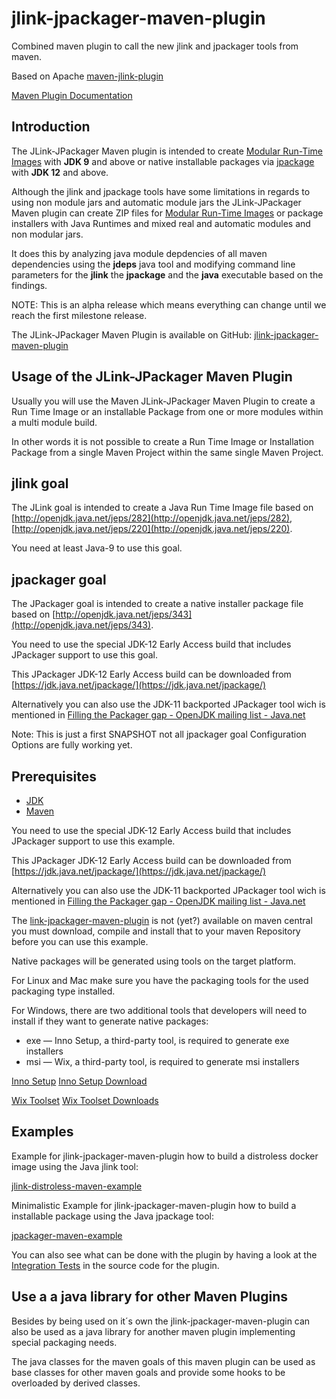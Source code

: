 <!---
 Licensed to the Apache Software Foundation (ASF) under one or more
 contributor license agreements.  See the NOTICE file distributed with
 this work for additional information regarding copyright ownership.
 The ASF licenses this file to You under the Apache License, Version 2.0
 (the "License"); you may not use this file except in compliance with
 the License.  You may obtain a copy of the License at

      http://www.apache.org/licenses/LICENSE-2.0

 Unless required by applicable law or agreed to in writing, software
 distributed under the License is distributed on an "AS IS" BASIS,
 WITHOUT WARRANTIES OR CONDITIONS OF ANY KIND, either express or implied.
 See the License for the specific language governing permissions and
 limitations under the License.
-->

# jlink-jpackager-maven-plugin

Combined maven plugin to call the new jlink and jpackager tools from maven.

Based on Apache [maven-jlink-plugin](https://github.com/apache/maven-jlink-plugin)

[Maven Plugin Documentation](https://agilhard-oss.github.io/jlink-jpackager-maven-plugin/site/index.html)

## Introduction

  The JLink-JPackager Maven plugin is intended to create [Modular Run-Time Images](http://openjdk.java.net/jeps/220) with **JDK 9**
  and above or native installable packages via [jpackage](http://openjdk.java.net/jeps/343) with **JDK 12** and above.
  
  Although the jlink and jpackage tools have some limitations in regards to using non module jars 
  and automatic module jars the JLink-JPackager Maven plugin
  can create ZIP files for [Modular Run-Time Images](http://openjdk.java.net/jeps/220)
  or package installers with Java Runtimes and mixed real and automatic modules and non modular jars.

  It does this by analyzing java module depdencies of all maven dependencies using the **jdeps** java tool and modifying command line parameters
  for the **jlink** the **jpackage** and the **java** executable based on the findings.
  
  NOTE: This is an alpha release which means everything can change until we reach the first
  milestone release.

  The JLink-JPackager Maven Plugin is available on GitHub: [jlink-jpackager-maven-plugin](https://github.com/agilhard-oss/jlink-jpackager-maven-plugin)

## Usage of the JLink-JPackager Maven Plugin

Usually you will use the Maven JLink-JPackager Maven Plugin to create
a Run Time Image or an installable Package from one or more modules within 
a multi module build.

In other words it is not possible to create a Run Time Image or Installation Package
from a single Maven Project within the same single Maven Project.


## jlink goal

The JLink goal is intended to create a Java Run Time Image file based on
[http://openjdk.java.net/jeps/282](http://openjdk.java.net/jeps/282),
[http://openjdk.java.net/jeps/220](http://openjdk.java.net/jeps/220).
  

You need at least Java-9 to use this goal.

 
## jpackager goal

The JPackager goal is intended to create a native installer package file based on
[http://openjdk.java.net/jeps/343](http://openjdk.java.net/jeps/343).

You need to use the special JDK-12 Early Access build that includes JPackager support to use this goal.

This JPackager JDK-12 Early Access build can be downloaded from 
[https://jdk.java.net/jpackage/](https://jdk.java.net/jpackage/)

Alternatively you can also use the JDK-11 backported JPackager tool wich is mentioned in
[Filling the Packager gap - OpenJDK mailing list - Java.net](http://mail.openjdk.java.net/pipermail/openjfx-dev/2018-September/022500.html)

Note: This is just a first SNAPSHOT not all jpackager goal Configuration Options are fully working yet.

## Prerequisites

- [JDK](http://jdk.java.net/)
- [Maven](https://maven.apache.org/)

You need to use the special JDK-12 Early Access build that includes JPackager support to use this example.

This JPackager JDK-12 Early Access build can be downloaded from 
[https://jdk.java.net/jpackage/](https://jdk.java.net/jpackage/)

Alternatively you can also use the JDK-11 backported JPackager tool wich is mentioned in
[Filling the Packager gap - OpenJDK mailing list - Java.net](http://mail.openjdk.java.net/pipermail/openjfx-dev/2018-September/022500.html)

The [link-jpackager-maven-plugin](https://github.com/agilhard-oss/jlink-jpackager-maven-plugin) is not (yet?)
available on maven central you must download,
compile and install that to your maven Repository before you can use this example.

Native packages will be generated using tools on the target platform. 

For Linux and Mac make sure you have the packaging tools for the used packaging type installed.

For Windows, there are two additional tools that developers will need to install if they want to generate native packages:

- exe — Inno Setup, a third-party tool, is required to generate exe installers
- msi — Wix, a third-party tool, is required to generate msi installers

[Inno Setup](http://www.jrsoftware.org/isinfo.php)
[Inno Setup Download](http://www.jrsoftware.org/isdl.php)

[Wix Toolset](http://wixtoolset.org)
[Wix Toolset Downloads](http://wixtoolset.org/releases/)



## Examples

Example for jlink-jpackager-maven-plugin how to build a distroless docker image using the Java jlink tool:

[jlink-distroless-maven-example](https://github.com/agilhard-oss/jlink-distroless-maven-example)


Minimalistic Example for jlink-jpackager-maven-plugin how to build a installable package using the Java jpackage tool:

[jpackager-maven-example](https://github.com/agilhard-oss/jpackager-maven-example)

You can also see what can be done with the plugin by having a look
at the [Integration Tests](https://github.com/agilhard-oss/jlink-jpackager-maven-plugin/tree/master/src/it/projects) in the source code for the plugin.

## Use a a java library for other Maven Plugins

Besides by being used on it´s own the jlink-jpackager-maven-plugin can also be used as a java library
for another maven plugin implementing special packaging needs.

The java classes for the maven goals of this maven plugin
can be used as base classes for other maven goals and provide some hooks
to be overloaded by derived classes.


